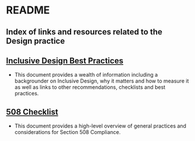 # README

## Index of links and resources related to the Design practice

## [Inclusive Design Best Practices](https://github.com/department-of-veterans-affairs/va.gov-team/blob/master/teams/vsa/accessibility/learning-sessions/inclusive-design-best-practices.md)
- This document provides a wealth of information including a backgrounder on Inclusive Design, why it matters and how to measure it as well as links to other recommendations, checklists and best practices.   

## [508 Checklist](https://github.com/department-of-veterans-affairs/va.gov-team/blob/master/platform/accessibility/508-checklist.md)
- This document provides a high-level overview of general practices and considerations for Section 508 Compliance. 

 
